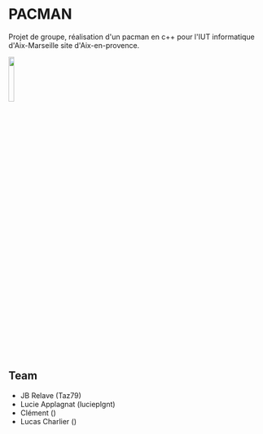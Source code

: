 # PACMAN
Projet de groupe, réalisation d'un pacman en c++ pour l'IUT informatique d'Aix-Marseille site d'Aix-en-provence.

<img src="https://www.breizh-info.com/wp-content/uploads/2020/05/pacman.png" width="15%"> 

## Team
- JB Relave (Taz79)
- Lucie Applagnat (lucieplgnt)
- Clément ()
- Lucas Charlier ()
